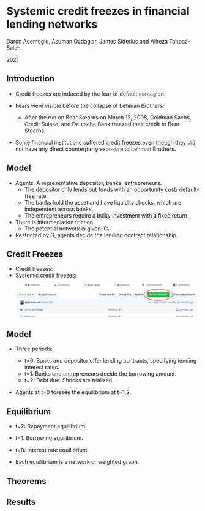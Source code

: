 <!--
theme: gaia
class:
 - invert
headingDivider: 2 
paginate: true
-->

<!--
_class:
 - lead
 - invert
-->

# Systemic credit freezes in financial lending networks

Daron Acemoglu, Asuman Ozdaglar, James Siderius and Alireza Tahbaz-Saleh

2021 

## Introduction
- Credit freezes are induced by the fear of default contagion.
 
- Fears were visible before the collapse of Lehman Brothers.
  - After the run on Bear Stearns on March 12, 2008, Goldman Sachs, Credit Suisse, and Deutsche Bank freezed their credit to Bear Stearns.

- Some financial institutions suffered credit freezes even though they did not have any direct counterparty exposure to Lehman Brothers.
  
## Model
- Agents: A representative depositor, banks, entrepreneurs.
  - The depositor only lends out funds with an opportunity cost/ default-free rate.
  - The banks hold the asset and have liquidity shocks, which are independent across banks.
  - The entrepreneurs require a bulky investment with a fixed return. 
- There is intermediation friction.
  - The potential network is given: G.
- Restricted by G, agents decide the lending contract relationship.

## Credit Freezes
- Credit freezes:
- Systemic credit freezes:
![](img/use-template.png)

## Model
- Three periods:
  - t=0: Banks and depositor offer lending contracts, specifying lending interest rates.
  - t=1: Banks and entrepreneurs decide the borrowing amount.
  - t=2: Debt due. Shocks are realized. 

- Agents at t=0 foresee the equilibrium at t=1,2.

## Equilibrium
- t=2: Repayment equilibrium.
- t=1: Borrowing equilibrium.
- t=0: Interest rate equilibrium.


- Each equilibrium is a network or weighted graph.


## Theorems


## Results


